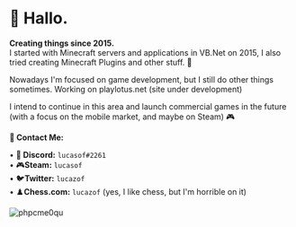 
# 👋 Hallo.
<strong>Creating things since 2015.</strong>
<br>
I started with Minecraft servers and applications in VB.Net on 2015, I also tried creating Minecraft Plugins and other stuff. 💾

Nowadays I'm focused on game development, but I still do other things sometimes. Working on playlotus.net (site under development)

I intend to continue in this area and launch commercial games in the future (with a focus on the mobile market, and maybe on Steam) 🎮


**📨 Contact Me:** 

• 👾<strong> Discord:</strong> <code>lucasof#2261</code> <br>
• 🎮<strong>Steam:</strong> <code>lucasof</code> <br>
• 🐦<strong>Twitter:</strong> <code>lucazof</code> <br>
• ♟️<strong>Chess.com:</strong> <code>lucazof</code> (yes, I like chess, but I'm horrible on it)<br>


![phpcme0qu](https://user-images.githubusercontent.com/74553272/153092732-3da24f8f-7c18-4fba-8781-ef3434893d09.gif)

